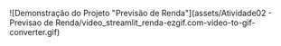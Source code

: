 ![Demonstração do Projeto "Previsão de Renda"](assets/Atividade02 - Previsao de Renda/video_streamlit_renda-ezgif.com-video-to-gif-converter.gif)

